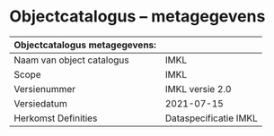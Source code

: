 Objectcatalogus – metagegevens
==============================

| Objectcatalogus metagegevens:                        |                       |
|------------------------------------------------------|-----------------------|
| Naam van object catalogus                            | IMKL                  |
| Scope                                                | IMKL                  |
| Versienummer                                         | IMKL versie 2.0       |
| Versiedatum                                          | 2021-07-15            |
| Herkomst Definities                                  | Dataspecificatie IMKL |
